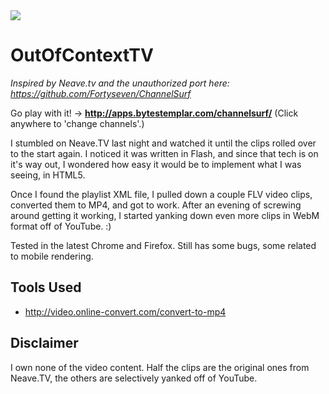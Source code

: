 <img src="https://raw.githubusercontent.com/mhancoc7/OutOfContextTv/master/content/images/outofcontext.png"/>

# OutOfContextTV
<i>Inspired by Neave.tv and the unauthorized port here: https://github.com/Fortyseven/ChannelSurf</i>

Go play with it! -> <b>http://apps.bytestemplar.com/channelsurf/</b> (Click anywhere to 'change channels'.)

I stumbled on Neave.TV last night and watched it until the clips rolled over to the start again. I noticed it was written in Flash, and since that tech is on it's way out, I wondered how easy it would be to implement what I was seeing, in HTML5. 

Once I found the playlist XML file, I pulled down a couple FLV video clips, converted them to MP4, and got to work. After an evening of screwing around getting it working, I started yanking down even more clips in WebM format off of YouTube. :)

Tested in the latest Chrome and Firefox. Still has some bugs, some related to mobile rendering.

## Tools Used
* http://video.online-convert.com/convert-to-mp4

## Disclaimer

I own none of the video content. Half the clips are the original ones from Neave.TV, the others are selectively yanked off of YouTube.
